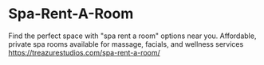 # Spa-Rent-A-Room
Find the perfect space with "spa rent a room" options near you. Affordable, private spa rooms available for massage, facials, and wellness services
https://treazurestudios.com/spa-rent-a-room/
